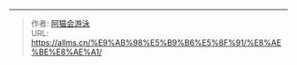 # 



---

> 作者: [阿猫会游泳](https://allms.cn/about)  
> URL: https://allms.cn/%E9%AB%98%E5%B9%B6%E5%8F%91/%E8%AE%BE%E8%AE%A1/  

